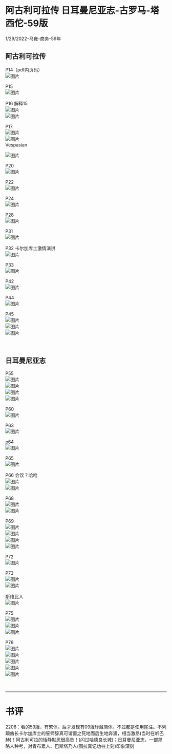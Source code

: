 # 阿古利可拉传  日耳曼尼亚志-古罗马-塔西佗-59版
1/29/2022-马雍-商务-59年
## 阿古利可拉传
P14（pdf内页码）    
![图片](https://user-images.githubusercontent.com/84896436/151694628-aa65d9c3-8e35-4998-bcf7-b5003cf1895a.png)  

P15  
![图片](https://user-images.githubusercontent.com/84896436/151694639-6b6cd3b9-e36c-405c-adb2-848838b4d5de.png)
 
P16  解释15  
![图片](https://user-images.githubusercontent.com/84896436/151694677-82a19a0c-c7d5-4eb0-b78e-a6dc2b2c84fb.png)  
![图片](https://user-images.githubusercontent.com/84896436/151694682-6aaaa9a1-564f-4ab3-b744-67459e396300.png)

P17  
![图片](https://user-images.githubusercontent.com/84896436/151694688-7d80976e-f5f4-4595-befe-0b9926c3ff64.png)  
![图片](https://user-images.githubusercontent.com/84896436/151694691-91d0c95e-b14e-4a92-995e-50c19c32a00f.png)  
Vespasian  

![图片](https://user-images.githubusercontent.com/84896436/151694705-1bfc2cae-369b-4703-89cc-582002135c28.png)  

P20   
![图片](https://user-images.githubusercontent.com/84896436/151694714-36be46fa-929e-4125-a551-7bc227b59c0a.png)

P22  
![图片](https://user-images.githubusercontent.com/84896436/151694719-cf3ae877-defc-46cc-a2fe-1fe44eaba659.png)

P24  
![图片](https://user-images.githubusercontent.com/84896436/151694726-7186c7d3-dda3-4406-9fe5-c1b2f7823523.png)

P28  
![图片](https://user-images.githubusercontent.com/84896436/151694735-6ae30ebb-3170-4ad8-8fab-91ed8ae57207.png)

P31  
![图片](https://user-images.githubusercontent.com/84896436/151694742-4fe8691c-58ff-45e0-aa31-f36f5003bfe3.png)

P32  卡尔加库士激情演讲  
![图片](https://user-images.githubusercontent.com/84896436/151694746-15477457-c637-4deb-adad-a2aa8a6bc4fc.png)

P33  
![图片](https://user-images.githubusercontent.com/84896436/151694760-3790abc0-d3a1-4f5c-a71b-2968dea0e1f9.png)

P42  
![图片](https://user-images.githubusercontent.com/84896436/151694763-7c7d9922-e180-4786-89d1-97c647600bfa.png)

P44  
![图片](https://user-images.githubusercontent.com/84896436/151694764-15873f34-dd71-4d71-a95b-dfa83666a7c3.png)
  
P45  
![图片](https://user-images.githubusercontent.com/84896436/151694771-02822c26-4735-4e32-aa7d-75284e1dedf5.png)  
![图片](https://user-images.githubusercontent.com/84896436/151694773-1629a281-d5f8-42a2-aa41-97830f4d09fe.png)  
![图片](https://user-images.githubusercontent.com/84896436/151694776-520379dd-1051-4916-b417-e4f1bc1ec967.png)  


&nbsp;
## 日耳曼尼亚志
P55    
![图片](https://user-images.githubusercontent.com/84896436/151694810-1b062aed-cd11-49ed-8aa0-d69b9532b5f1.png)  
![图片](https://user-images.githubusercontent.com/84896436/151694806-35cb9793-6343-41bd-8caa-d110c18cb326.png)  
![图片](https://user-images.githubusercontent.com/84896436/151694812-2e67c13a-5390-4ebf-b0bc-b4e58b5b9b41.png)  
![图片](https://user-images.githubusercontent.com/84896436/151694815-a18e5129-d4d2-4dab-a899-7e09e6ec85d1.png)  

P60    
![图片](https://user-images.githubusercontent.com/84896436/151694824-07bff99d-05e0-436e-af4e-b7d5d7482409.png)

P63    
![图片](https://user-images.githubusercontent.com/84896436/151694827-04ad17cc-cd47-4ee9-8456-200c0c2863c2.png)

p64     
![图片](https://user-images.githubusercontent.com/84896436/151694830-ff3b67a4-a302-4d2e-8eb1-bed855fe45d9.png)

P65    
![图片](https://user-images.githubusercontent.com/84896436/151694838-31dc12f7-e6ee-406c-869e-38e7f4240c3b.png)

P66  会饮？哈哈  
![图片](https://user-images.githubusercontent.com/84896436/151694841-d90a3797-63bb-443b-8136-31bc3d5beaad.png)  
![图片](https://user-images.githubusercontent.com/84896436/151694858-ba2bb698-c05a-4f40-b2aa-d2bd2610ff27.png)

P68  
![图片](https://user-images.githubusercontent.com/84896436/151694866-6a9d4c27-6348-4729-b640-58977eafbb86.png)  
![图片](https://user-images.githubusercontent.com/84896436/151694869-a8295551-19c1-40ca-90c5-92825ffd727b.png)  

P69    
![图片](https://user-images.githubusercontent.com/84896436/151694873-eab9a5e5-b4c2-48da-b3ec-7c554df8e4ef.png)  
![图片](https://user-images.githubusercontent.com/84896436/151694881-1470048f-00d8-46f8-a169-58a4d338679b.png)  
![图片](https://user-images.githubusercontent.com/84896436/151694883-3fcf0647-c58a-4039-8069-52d7b34ea12f.png)  
![图片](https://user-images.githubusercontent.com/84896436/151694884-b06c23d3-accb-4fa9-ac0b-3e5f7d56946f.png)  

P72  
![图片](https://user-images.githubusercontent.com/84896436/151694887-a75dd6df-47c4-48e3-8c29-1d77f3e0e682.png)

P73  
![图片](https://user-images.githubusercontent.com/84896436/151694893-509e7b4d-7888-4a84-b7d6-a201a5f2e522.png)  
![图片](https://user-images.githubusercontent.com/84896436/151694898-fd7394b1-4744-41b4-8ff1-392babca1eeb.png)  

斯维比人      
![图片](https://user-images.githubusercontent.com/84896436/151694907-0e892320-9846-4fb1-be47-a7612b1634bd.png)  

P75  
![图片](https://user-images.githubusercontent.com/84896436/151694908-5dc4497a-2abd-456a-8e43-9203cce1e481.png)  
![图片](https://user-images.githubusercontent.com/84896436/151694914-6f2f86f3-d585-471a-a8c5-ae50b04364a0.png)  
![图片](https://user-images.githubusercontent.com/84896436/151694918-e04a3558-a4d0-414b-9c10-9a6830d8ce8a.png)  

P76    
![图片](https://user-images.githubusercontent.com/84896436/151694926-07c545ff-0d66-495b-92cb-106627f78043.png)  
![图片](https://user-images.githubusercontent.com/84896436/151694930-a8398f1e-3c62-447c-a37e-1e61c79c1380.png)  
![图片](https://user-images.githubusercontent.com/84896436/151694943-10cc1da2-2f4b-4aa8-87b4-263ecd83ca23.png)  
![图片](https://user-images.githubusercontent.com/84896436/151694950-14ed62b7-8730-4273-bc83-afb7f85d0db8.png)  
![图片](https://user-images.githubusercontent.com/84896436/151694957-edd55dd0-91d9-4d23-8897-0a5a249faebc.png)  

&nbsp;
***
# 书评   
2208：看的59版，有繁体。后才发现有09版珍藏简体。不过都是使用尾注。不列颠酋长卡尔加库士的誓师辞真可谓置之死地而后生地奔涌，相当激昂(当时在听巴赫)！阿古利可拉的恬静默忍很高贵！(闪过哈德良长城)；日耳曼尼亚志，一部简略人种考，对青布累人、巴斯塔乃人(图拉真记功柱上刻)印象深刻

